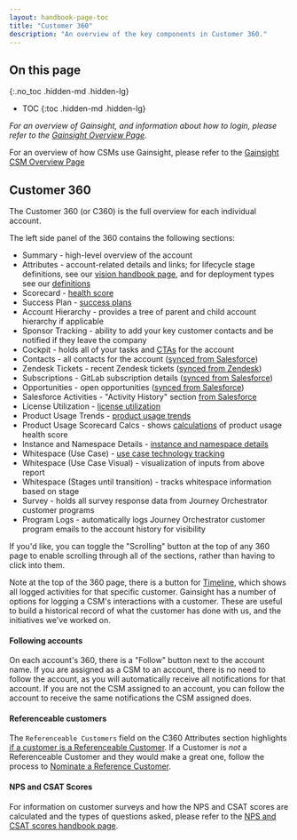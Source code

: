 ```yaml
---
layout: handbook-page-toc
title: "Customer 360"
description: "An overview of the key components in Customer 360."
---
```


## On this page
{:.no_toc .hidden-md .hidden-lg}

- TOC
{:toc .hidden-md .hidden-lg}

*For an overview of Gainsight, and information about how to login, please refer to the [Gainsight Overview Page](/handbook/sales/gainsight/).*

For an overview of how CSMs use Gainsight, please refer to the [Gainsight CSM Overview Page](/handbook/customer-success/csm/gainsight)

## Customer 360

The Customer 360 (or C360) is the full overview for each individual account.

The left side panel of the 360 contains the following sections:

- Summary - high-level overview of the account
- Attributes - account-related details and links; for lifecycle stage definitions, see our [vision handbook page](/handbook/customer-success/vision/#lifecycle-stages), and for deployment types see our [definitions](/handbook/customer-success/csm/gainsight/deployment-types/)
- Scorecard - [health score](/handbook/customer-success/csm/health-score-triage/)
- Success Plan - [success plans](/handbook/customer-success/csm/success-plans/)
- Account Hierarchy - provides a tree of parent and child account hierarchy if applicable
- Sponsor Tracking - ability to add your key customer contacts and be notified if they leave the company
- Cockpit - holds all of your tasks and [CTAs](/handbook/customer-success/csm/gainsight/ctas/) for the account
- Contacts - all contacts for the account ([synced from Salesforce](/handbook/customer-success/csm/gainsight/#salesforce-and-zendesk-syncing))
- Zendesk Tickets - recent Zendesk tickets ([synced from Zendesk](/handbook/customer-success/csm/gainsight/#salesforce-and-zendesk-syncing))
- Subscriptions - GitLab subscription details ([synced from Salesforce](/handbook/customer-success/csm/gainsight/#salesforce-and-zendesk-syncing))
- Opportunities - open opportunities ([synced from Salesforce](/handbook/customer-success/csm/gainsight/#salesforce-and-zendesk-syncing))
- Salesforce Activities - "Activity History" section [from Salesforce](/handbook/customer-success/csm/gainsight/#salesforce-and-zendesk-syncing)
- License Utilization - [license utilization](/handbook/customer-success/product-usage-data/use-case-adoption/)
- Product Usage Trends - [product usage trends](/handbook/customer-success/product-usage-data/using-product-usage-data-in-gainsight/#gainsight-reports-and-dashboards)
- Product Usage Scorecard Calcs - shows [calculations](/handbook/customer-success/product-usage-data/use-case-adoption/) of product usage health score
- Instance and Namespace Details - [instance and namespace details](/handbook/customer-success/product-usage-data/using-product-usage-data-in-gainsight/#gainsight-reports-and-dashboards)
- Whitespace (Use Case) - [use case technology tracking](/handbook/sales/understand-customer-gitlab-use/#use-case-technology-tracking)
- Whitespace (Use Case Visual) - visualization of inputs from above report
- Whitespace (Stages until transition) - tracks whitespace information based on stage
- Survey - holds all survey response data from Journey Orchestrator customer programs
- Program Logs - automatically logs Journey Orchestrator customer program emails to the account history for visibility

If you'd like, you can toggle the "Scrolling" button at the top of any 360 page to enable scrolling through all of the sections, rather than having to click into them.

Note at the top of the 360 page, there is a button for [Timeline](/handbook/customer-success/csm/gainsight/timeline/), which shows all logged activities for that specific customer. Gainsight has a number of options for logging a CSM's interactions with a customer. These are useful to build a historical record of what the customer has done with us, and the initiatives we've worked on.

#### Following accounts

On each account's 360, there is a "Follow" button next to the account name. If you are assigned as a CSM to an account, there is no need to follow the account, as you will automatically receive all notifications for that account. If you are not the CSM assigned to an account, you can follow the account to receive the same notifications the CSM assigned does.

#### Referenceable customers

The `Referenceable Customers` field on the C360 Attributes section highlights [if a customer is a Referenceable Customer](/handbook/marketing/strategic-marketing/customer-reference-program/). If a Customer is *not* a Referenceable Customer and they would make a great one, follow the process to [Nominate a Reference Customer]().

#### NPS and CSAT Scores

For information on customer surveys and how the NPS and CSAT scores are calculated and the types of questions asked, please refer to the [NPS and CSAT scores handbook page](/handbook/customer-success/csm/gainsight/c360-overview/nps-csat-scores).


